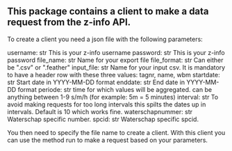 This package contains a client to make a data request from the z-info API.
--------------------------------------------------------------------------------------------------

To create a client you need a json file with the following parameters:

username: str
    This is your z-info username
password: str
    This is your z-info password
file_name: str
    Name for your export file
file_format: str
    Can either be ".csv" or ".feather"
input_file: str 
    Name for your input csv. It is mandatory to have a header row with these three values: tagnr, name, wbm
startdate: str
    Start date in YYYY-MM-DD format
enddate: str
    End date in YYYY-MM-DD format
periode: str
    time for which values will be aggregated. can be anything between 1-9 s/m/h (for example: 5m = 5 minutes)
interval: str
    To avoid making requests for too long intervals this spilts the dates up in intervals. Default is 10 which works fine.
waterschapnummer: str
    Waterschap specific number.
spcid: str
    Waterschap specific spcid.

You then need to specify the file name to create a client.
With this client you can use the method run to make a request based on your parameters.